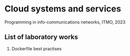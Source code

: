 # Cloud systems and services
Programming in info-communications networks, ITMO, 2023

## List of laboratory works
1. Dockerfile best practises